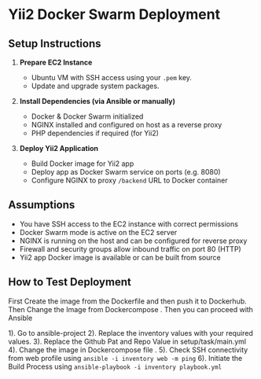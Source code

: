 # Yii2 Docker Swarm Deployment

## Setup Instructions

1. **Prepare EC2 Instance**  
   - Ubuntu VM with SSH access using your `.pem` key.  
   - Update and upgrade system packages.

2. **Install Dependencies (via Ansible or manually)**  
   - Docker & Docker Swarm initialized  
   - NGINX installed and configured on host as a reverse proxy  
   - PHP dependencies if required (for Yii2)  

3. **Deploy Yii2 Application**  
   - Build Docker image for Yii2 app  
   - Deploy app as Docker Swarm service on ports (e.g. 8080)  
   - Configure NGINX to proxy `/backend` URL to Docker container

## Assumptions

- You have SSH access to the EC2 instance with correct permissions  
- Docker Swarm mode is active on the EC2 server  
- NGINX is running on the host and can be configured for reverse proxy  
- Firewall and security groups allow inbound traffic on port 80 (HTTP)  
- Yii2 app Docker image is available or can be built from source

## How to Test Deployment 

First Create the image from the Dockerfile and then push it to Dockerhub.
Then Change the Image from Dockercompose . Then you can proceed with Ansible

1). Go to ansible-project
2). Replace the inventory values with your required values.
3). Replace the Github Pat and Repo Value in setup/task/main.yml
4). Change the image in Dockercompose file .
5). Check SSH connectivity from web profile using  ` ansible -i inventory web -m ping `
6). Initiate the Build Process using `ansible-playbook -i inventory playbook.yml`
